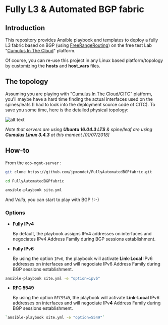 # Fully L3 & Automated BGP fabric

## Introduction 

This repository provides Ansible playbook and templates to deploy a fully L3 fabric based on BGP (using [FreeRangeRouting](https://github.com/FRRouting/frr)) on the free test Lab "[Cumulus In The Cloud](https://cumulusnetworks.com/products/cumulus-in-the-cloud/)" platform.

Of course, you can re-use this project in any Linux based platform/topology by customizing the **hosts** and **host_vars** files.

## The topology
Assuming you are playing with "[Cumulus In The Cloud/CITC](https://cumulusnetworks.com/products/cumulus-in-the-cloud/)" platform, you'll maybe have a hard time finding the actual interfaces used on the spines/leafs (I had to look into the deployment source code of CITC).
To save you some time, here is the detailed physical topology: 

![alt text](https://github.com/jpmondet/FullyAutomatedBGPfabric/raw/master/topoCICT.png "CICT topology") 


*Note that servers are using **Ubuntu 16.04.3 LTS**  & spine/leaf are using **Cumulus Linux 3.4.3** at this moment [01/07/2018]*


## How-to

From the `oob-mgmt-server` : 

```bash
git clone https://github.com/jpmondet/FullyAutomatedBGPfabric.git
```
```bash
cd FullyAutomatedBGPfabric
```
```bash
ansible-playbook site.yml 
```

And *Voilà*, you can start to play with BGP ! :-)

### Options 

  - **Fully IPv4**

    By default, the playbook assigns IPv4 addresses on interfaces and negociates IPv4 Address Family during BGP sessions establishment. 

  - **Fully IPv6**

    By using the option `IPv6`, the playbook will activate **Link-Local** IPv6 addresses on interfaces and will negociate IPv6 Address Family during BGP sessions establishment.

```bash
ansible-playbook site.yml -e "option=ipv6"
```

  - **RFC 5549**

    By using the option `RFC5549`, the playbook will activate **Link-Local** IPv6 addresses on interfaces and will negociate IPv**4** Address Family during BGP sessions establishment.

```bash
`ansible-playbook site.yml -e "option=5549"`
```



